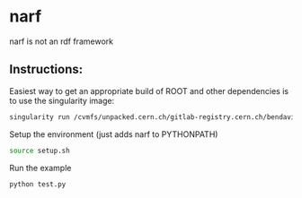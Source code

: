 # narf
narf is not an rdf framework

## Instructions:

Easiest way to get an appropriate build of ROOT and other dependencies is to use the singularity image:
```bash
singularity run /cvmfs/unpacked.cern.ch/gitlab-registry.cern.ch/bendavid/cmswmassdocker/wmassdevrolling\:latest
```

Setup the environment (just adds narf to PYTHONPATH)
```bash
source setup.sh
```

Run the example
```bash
python test.py
```
